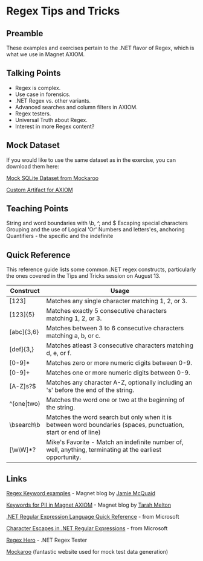# Regex Tips and Tricks

## Preamble

These examples and exercises pertain to the .NET flavor of Regex, which is what we use in Magnet AXIOM.

## Talking Points

* Regex is complex.
* Use case in forensics.
* .NET Regex vs. other variants.
* Advanced searches and column filters in AXIOM.
* Regex testers.
* Universal Truth about Regex.
* Interest in more Regex content?

## Mock Dataset

If you would like to use the same dataset as in the exercise, you can download them here:

[Mock SQLite Dataset from Mockaroo](https://github.com/forensicmike/magnet-regex-tips-tricks/blob/gh-pages/mock_data/mock_data.sqlite)

[Custom Artifact for AXIOM](https://github.com/forensicmike/magnet-regex-tips-tricks/blob/gh-pages/mock_data/mock_data_artifact.xml)

## Teaching Points

String and word boundaries with \b, ^, and $
Escaping special characters
Grouping and the use of Logical 'Or'
Numbers and letters'es, anchoring
Quantifiers - the specific and the indefinite

## Quick Reference

This reference guide lists some common .NET regex constructs, particularly the ones covered in the Tips and Tricks session on August 13.

| Construct   | Usage                                                                                                           |
|-------------|-----------------------------------------------------------------------------------------------------------------|
| [123]       | Matches any single character matching 1, 2, or 3.                                                               |
| [123]{5}    | Matches exactly 5 consecutive characters matching 1, 2, or 3.                                                   |
| [abc]{3,6}  | Matches between 3 to 6 consecutive characters matching a, b, or c.                                              |
| [def]{3,}   | Matches atleast 3 consecutive characters matching d, e, or f.                                                   |
| [0-9]*      | Matches zero or more numeric digits between 0-9.                                                                |
| [0-9]+      | Matches one or more numeric digits between 0-9.                                                                 |
| [A-Z]s?$    | Matches any character A-Z, optionally including an 's' before the end of the string.                            |
| ^(one\|two) | Matches the word one or two at the beginning of the string.                                                     |
| \bsearch\b  | Matches the word search but only when it is between word boundaries (spaces, punctuation, start or end of line) |
| [\w\W]*?    | Mike's Favorite - Match an indefinite number of, well, anything, terminating at the earliest opportunity.       |


## Links

[Regex Keyword examples](https://www.magnetforensics.com/blog/using-keywords-with-magnet-axiom/) - Magnet blog by [Jamie McQuaid](https://twitter.com/reccetech)

[Keywords for PII in Magnet AXIOM](https://www.magnetforensics.com/blog/keywords-for-personally-identifiable-information-pii-in-magnet-axiom/) - Magnet blog by [Tarah Melton](https://twitter.com/melton_tarah)

[.NET Regular Expression Language Quick Reference](https://docs.microsoft.com/en-us/dotnet/standard/base-types/regular-expression-language-quick-reference) - from Microsoft

[Character Escapes in .NET Regular Expressions](https://docs.microsoft.com/en-us/dotnet/standard/base-types/character-escapes-in-regular-expressions) - from Microsoft

[Regex Hero](http://regexstorm.net/tester) - .NET Regex Tester

[Mockaroo](https://www.mockaroo.com) (fantastic website used for mock test data generation)
